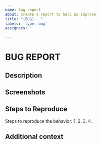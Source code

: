 ```yaml
---
name: Bug report
about: Create a report to help us improve
title: "[BUG] - "
labels: 'type: bug'
assignees: ''

---
```


<!--- Provide a general summary of the issue in the Title above -->
# BUG REPORT

## Description
<!--- A clear and concise description of what the bug is. -->

## Screenshots
<!--- If applicable, add screenshots to help explain your problem -->

## Steps to Reproduce
Steps to reproduce the behavior:
1. 
2.
3.
4.

## Additional context
<!-- Add any other context about the problem here -->
